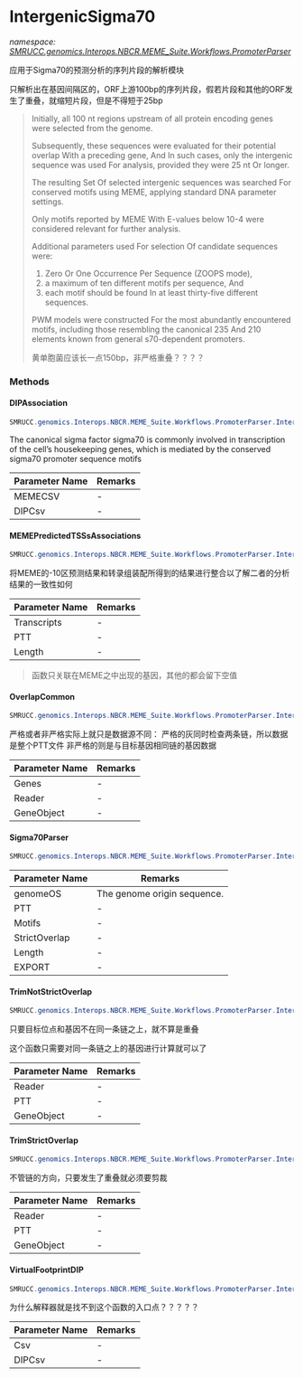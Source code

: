 ﻿# IntergenicSigma70
_namespace: [SMRUCC.genomics.Interops.NBCR.MEME_Suite.Workflows.PromoterParser](./index.md)_

应用于Sigma70的预测分析的序列片段的解析模块
 
 只解析出在基因间隔区的，ORF上游100bp的序列片段，假若片段和其他的ORF发生了重叠，就缩短片段，但是不得短于25bp

> 
>  Initially, all 100 nt regions upstream of all protein encoding genes were selected from the genome. 
>  
>  Subsequently, these sequences were evaluated for their potential overlap With a preceding gene, 
>  And In such cases, only the intergenic sequence was used For analysis, provided they
>  were 25 nt Or longer.
>  
>  The resulting Set Of selected intergenic sequences was searched For conserved motifs using MEME, applying standard DNA
>  parameter settings. 
>  
>  Only motifs reported by MEME With E-values below 10-4 were considered relevant for further analysis.
>  
>  Additional parameters used For selection Of candidate sequences were: 
>  
>  1) Zero Or One Occurrence Per Sequence (ZOOPS mode),
>  2) a maximum of ten different motifs per sequence, And 
>  3) each motif should be found In at least thirty-five different sequences.
>  
>  PWM models were constructed For the most abundantly encountered motifs, including those resembling the canonical 235 And
>  210 elements known from general s70-dependent promoters.
>  
>  黄单胞菌应该长一点150bp，非严格重叠？？？？
>  


### Methods

#### DIPAssociation
```csharp
SMRUCC.genomics.Interops.NBCR.MEME_Suite.Workflows.PromoterParser.IntergenicSigma70.DIPAssociation(System.String,System.String)
```
The canonical sigma factor sigma70 is commonly involved in transcription of the cell’s housekeeping genes, which is mediated by the conserved sigma70 promoter sequence motifs

|Parameter Name|Remarks|
|--------------|-------|
|MEMECSV|-|
|DIPCsv|-|


#### MEMEPredictedTSSsAssociations
```csharp
SMRUCC.genomics.Interops.NBCR.MEME_Suite.Workflows.PromoterParser.IntergenicSigma70.MEMEPredictedTSSsAssociations(System.Collections.Generic.IEnumerable{SMRUCC.genomics.Interops.NBCR.MEME_Suite.Workflows.PromoterParser.IntergenicSigma70.Transcript},SMRUCC.genomics.Assembly.NCBI.GenBank.TabularFormat.PTT,System.Collections.Generic.IEnumerable{SMRUCC.genomics.Interops.NBCR.MEME_Suite.DocumentFormat.MEME.LDM.Motif},System.Int32)
```
将MEME的-10区预测结果和转录组装配所得到的结果进行整合以了解二者的分析结果的一致性如何

|Parameter Name|Remarks|
|--------------|-------|
|Transcripts|-|
|PTT|-|
|Length|-|

> 函数只关联在MEME之中出现的基因，其他的都会留下空值

#### OverlapCommon
```csharp
SMRUCC.genomics.Interops.NBCR.MEME_Suite.Workflows.PromoterParser.IntergenicSigma70.OverlapCommon(SMRUCC.genomics.Assembly.NCBI.GenBank.TabularFormat.ComponentModels.GeneBrief[],SMRUCC.genomics.SequenceModel.I_PolymerSequenceModel,SMRUCC.genomics.Assembly.NCBI.GenBank.TabularFormat.ComponentModels.GeneBrief,System.Int32)
```
严格或者非严格实际上就只是数据源不同：
 严格的灰同时检查两条链，所以数据是整个PTT文件
 非严格的则是与目标基因相同链的基因数据

|Parameter Name|Remarks|
|--------------|-------|
|Genes|-|
|Reader|-|
|GeneObject|-|


#### Sigma70Parser
```csharp
SMRUCC.genomics.Interops.NBCR.MEME_Suite.Workflows.PromoterParser.IntergenicSigma70.Sigma70Parser(SMRUCC.genomics.SequenceModel.FASTA.FastaToken,SMRUCC.genomics.Assembly.NCBI.GenBank.TabularFormat.PTT,System.Collections.Generic.IEnumerable{SMRUCC.genomics.Interops.NBCR.MEME_Suite.DocumentFormat.MEME.LDM.Motif},System.Boolean,System.Int32,System.String)
```


|Parameter Name|Remarks|
|--------------|-------|
|genomeOS|The genome origin sequence.|
|PTT|-|
|Motifs|-|
|StrictOverlap|-|
|Length|-|
|EXPORT|-|


#### TrimNotStrictOverlap
```csharp
SMRUCC.genomics.Interops.NBCR.MEME_Suite.Workflows.PromoterParser.IntergenicSigma70.TrimNotStrictOverlap(SMRUCC.genomics.SequenceModel.I_PolymerSequenceModel,SMRUCC.genomics.Assembly.NCBI.GenBank.TabularFormat.PTT,SMRUCC.genomics.Assembly.NCBI.GenBank.TabularFormat.ComponentModels.GeneBrief,System.Int32)
```
只要目标位点和基因不在同一条链之上，就不算是重叠
 
 这个函数只需要对同一条链之上的基因进行计算就可以了

|Parameter Name|Remarks|
|--------------|-------|
|Reader|-|
|PTT|-|
|GeneObject|-|


#### TrimStrictOverlap
```csharp
SMRUCC.genomics.Interops.NBCR.MEME_Suite.Workflows.PromoterParser.IntergenicSigma70.TrimStrictOverlap(SMRUCC.genomics.SequenceModel.I_PolymerSequenceModel,SMRUCC.genomics.Assembly.NCBI.GenBank.TabularFormat.PTT,SMRUCC.genomics.Assembly.NCBI.GenBank.TabularFormat.ComponentModels.GeneBrief,System.Int32)
```
不管链的方向，只要发生了重叠就必须要剪裁

|Parameter Name|Remarks|
|--------------|-------|
|Reader|-|
|PTT|-|
|GeneObject|-|


#### VirtualFootprintDIP
```csharp
SMRUCC.genomics.Interops.NBCR.MEME_Suite.Workflows.PromoterParser.IntergenicSigma70.VirtualFootprintDIP(System.String,System.String)
```
为什么解释器就是找不到这个函数的入口点？？？？？

|Parameter Name|Remarks|
|--------------|-------|
|Csv|-|
|DIPCsv|-|



